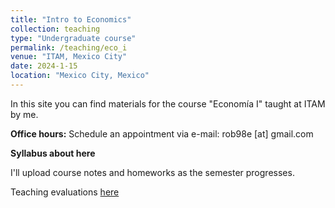 ```yaml
---
title: "Intro to Economics"
collection: teaching
type: "Undergraduate course"
permalink: /teaching/eco_i
venue: "ITAM, Mexico City"
date: 2024-1-15
location: "Mexico City, Mexico"
---
```


In this site you can find materials for the course "Economía I" taught at ITAM by me. 

**Office hours:** Schedule an appointment via e-mail: rob98e [at] gmail.com

**Syllabus about here**

I'll upload course notes and homeworks as the semester progresses.

Teaching evaluations [here](https://robertoglz.github.io/files/Evals_Spring_2024_Eco_1.pdf)

